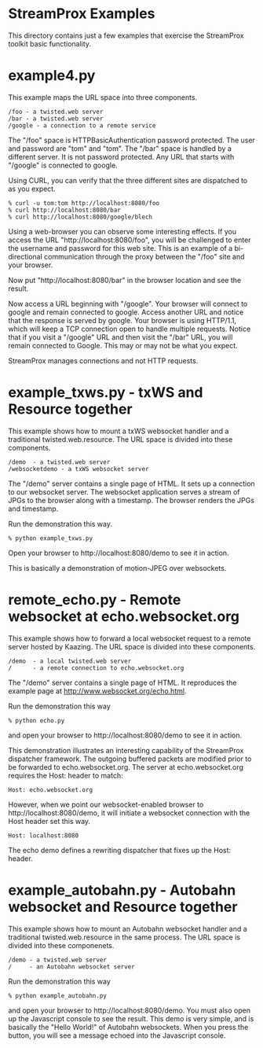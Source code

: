
StreamProx Examples
===================

This directory contains just a few examples that exercise the
StreamProx toolkit basic functionality.


# example4.py #

This example maps the URL space into three components.

    /foo - a twisted.web server
    /bar - a twisted.web server
    /google - a connection to a remote service
    
The "/foo" space is HTTPBasicAuthentication password protected.  The
user and password are "tom" and "tom".  The "/bar" space is handled by
a different server.  It is not password protected.  Any URL that
starts with "/google" is connected to google.

Using CURL, you can verify that the three different sites are
dispatched to as you expect.

    % curl -u tom:tom http://localhost:8080/foo
    % curl http://localhost:8080/bar
    % curl http://localhost:8080/google/blech
    
Using a web-browser you can observe some interesting effects.  If you access
the URL "http://localhost:8080/foo", you will be challenged to enter
the username and password for this web site.  This is an example of a
bi-directional communication through the proxy between the "/foo" site
and your browser.

Now put "http://localhost:8080/bar" in the browser location and see
the result.

Now access a URL beginning with "/google".  Your browser will connect
to google and remain connected to google.  Access another URL and
notice that the response is served by google. Your browser is using
HTTP/1.1, which will keep a TCP connection open to handle multiple
requests.  Notice that if you visit a "/google" URL and then visit the
"/bar" URL, you will remain connected to Google.  This may or may not
be what you expect.

StreamProx manages connections and not HTTP requests.


# example_txws.py - txWS and Resource together #

This example shows how to mount a txWS websocket handler and a
traditional twisted.web.resource.  The URL space is divided into these
components.

    /demo  - a twisted.web server
    /websocketdemo - a txWS websocket server
    
The "/demo" server contains a single page of HTML.  It sets up a
connection to our websocket server.  The websocket application serves
a stream of JPGs to the browser along with a timestamp.  The browser
renders the JPGs and timestamp.

Run the demonstration this way.

    % python example_txws.py

Open your browser to http://localhost:8080/demo to see it in action.

This is basically a demonstration of motion-JPEG over websockets.


# remote_echo.py - Remote websocket at echo.websocket.org #

This example shows how to forward a local websocket request to a
remote server hosted by Kaazing.  The URL space is divided into these
components.

    /demo  - a local twisted.web server
    /      - a remote connection to echo.websocket.org

The "/demo" server contains a single page of HTML.  It reproduces the
example page at http://www.websocket.org/echo.html.

Run the demonstration this way

    % python echo.py
    
and open your browser to http://localhost:8080/demo to see it in action.

This demonstration illustrates an interesting capability of the
StreamProx dispatcher framework.  The outgoing buffered packets are
modified prior to be forwarded to echo.websocket.org.  The server at
echo.websocket.org requires the Host: header to match:

    Host: echo.websocket.org
    
However, when we point our websocket-enabled browser to
http://localhost:8080/demo, it will initiate a websocket connection
with the Host header set this way.

    Host: localhost:8080
    
The echo demo defines a rewriting dispatcher that fixes up the Host:
header.

# example_autobahn.py - Autobahn websocket and Resource together #

This example shows how to mount an Autobahn websocket handler and a
traditional twisted.web.resource in the same process.  The URL space
is divided into these componenets.

    /demo - a twisted.web server
    /     - an Autobahn websocket server

Run the demonstration this way

    % python example_autobahn.py
    
and open your browser to http://localhost:8080/demo.  You must also
open up the Javascript console to see the result.  This demo is very
simple, and is basically the "Hello World!" of Autobahn websockets.
When you press the button, you will see a message echoed into the
Javascript console.



